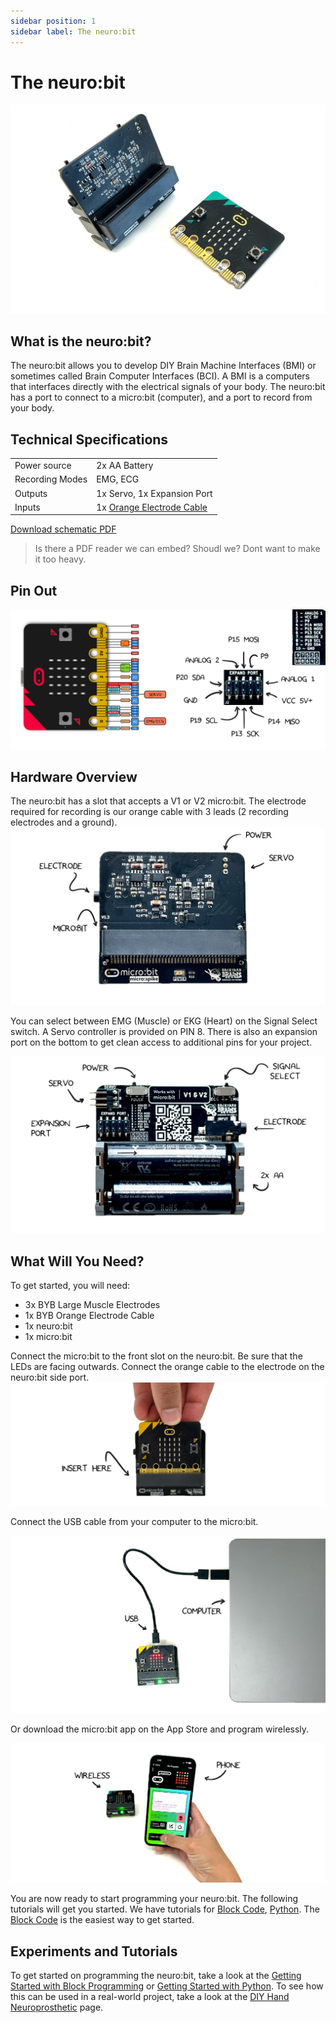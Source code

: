 ```yaml
---
sidebar position: 1
sidebar label: The neuro:bit
---
```


# The neuro:bit #

![ Image of neuro:bit ](./NeuroBit.png)

## What is the neuro:bit? ## 
The neuro:bit allows you to develop DIY Brain Machine Interfaces (BMI) or sometimes called Brain Computer Interfaces (BCI).  A BMI is a computers that interfaces directly with the electrical signals of your body. The neuro:bit has a port to connect to a micro:bit (computer), and a port to record from your body.  

## Technical Specifications ## 

| | |
|---|---|
| Power source | 2x AA Battery |
| Recording Modes| EMG, ECG |
|Outputs| 1x Servo, 1x Expansion Port|
|Inputs| 1x [Orange Electrode Cable](https://backyardbrains.com/products/muscleElectrodeCable)|

[Download schematic PDF](./ )
> Is there a PDF reader we can embed?  Shoudl we?  Dont want to make it too heavy.
## Pin Out ##
![NeuroBit Pin Out](./NeuroBit_IO.png)

## Hardware Overview ## 
The neuro:bit has a slot that accepts a V1 or V2 micro:bit.  The electrode required for recording is our orange cable with 3 leads (2 recording electrodes and a ground). 
![NeuroBit Top]( ./NeuroBit_Front.png)

You can select between EMG (Muscle) or EKG (Heart) on the Signal Select switch.  A Servo controller is provided on PIN 8. There is also an expansion port on the bottom to get clean access to additional pins for your project. 

![NeuroBit Bottom](./NeuroBit_Back.png )

## What Will You Need? ##

To get started, you will need:

* 3x BYB Large Muscle Electrodes
* 1x BYB Orange Electrode Cable
* 1x neuro:bit
* 1x micro:bit

Connect the micro:bit to the front slot on the neuro:bit.  Be sure that the LEDs are facing outwards. Connect the orange cable to the electrode on the neuro:bit side port.  
![NeuroBit Connecting](./NeuroBit_Connect.png )

Connect the USB cable from your computer to the micro:bit. 

![NeuroBit USB](./NeuroBit_USB.png)

Or download the micro:bit app on the App Store and program wirelessly. 

![micro:bit App Programming](./NeuroBit_Phone.png)

 You are now ready to start programming your neuro:bit.   The following tutorials will get you started.  We have tutorials for [Block Code](./Block), [Python](./Python).  The [Block Code](./Block) is the easiest way to get started.

## Experiments and Tutorials ## 

To get started on programming the neuro:bit, take a look at the [Getting Started with Block Programming](./Block/) or [Getting Started with Python](./Python/). To see how this can be used in a real-world project, take a look at the [DIY Hand Neuroprosthetic](./DIY_Hand_Neuroprosthetic) page. 






